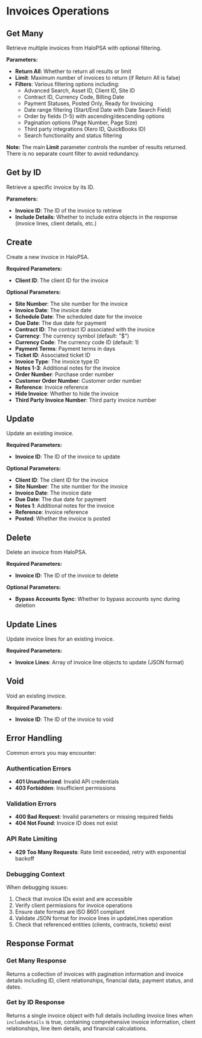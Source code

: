 # Invoices Operations

## Get Many

Retrieve multiple invoices from HaloPSA with optional filtering.

**Parameters:**
- **Return All**: Whether to return all results or limit
- **Limit**: Maximum number of invoices to return (if Return All is false)
- **Filters**: Various filtering options including:
  - Advanced Search, Asset ID, Client ID, Site ID
  - Contract ID, Currency Code, Billing Date
  - Payment Statuses, Posted Only, Ready for Invoicing
  - Date range filtering (Start/End Date with Date Search Field)
  - Order by fields (1-5) with ascending/descending options
  - Pagination options (Page Number, Page Size)
  - Third party integrations (Xero ID, QuickBooks ID)
  - Search functionality and status filtering
  
**Note:** The main **Limit** parameter controls the number of results returned. There is no separate count filter to avoid redundancy.


## Get by ID

Retrieve a specific invoice by its ID.

**Parameters:**
- **Invoice ID**: The ID of the invoice to retrieve
- **Include Details**: Whether to include extra objects in the response (invoice lines, client details, etc.)


## Create

Create a new invoice in HaloPSA.

**Required Parameters:**
- **Client ID**: The client ID for the invoice

**Optional Parameters:**
- **Site Number**: The site number for the invoice
- **Invoice Date**: The invoice date
- **Schedule Date**: The scheduled date for the invoice
- **Due Date**: The due date for payment
- **Contract ID**: The contract ID associated with the invoice
- **Currency**: The currency symbol (default: "$")
- **Currency Code**: The currency code ID (default: 1)
- **Payment Terms**: Payment terms in days
- **Ticket ID**: Associated ticket ID
- **Invoice Type**: The invoice type ID
- **Notes 1-3**: Additional notes for the invoice
- **Order Number**: Purchase order number
- **Customer Order Number**: Customer order number
- **Reference**: Invoice reference
- **Hide Invoice**: Whether to hide the invoice
- **Third Party Invoice Number**: Third party invoice number


## Update

Update an existing invoice.

**Required Parameters:**
- **Invoice ID**: The ID of the invoice to update

**Optional Parameters:**
- **Client ID**: The client ID for the invoice
- **Site Number**: The site number for the invoice
- **Invoice Date**: The invoice date
- **Due Date**: The due date for payment
- **Notes 1**: Additional notes for the invoice
- **Reference**: Invoice reference
- **Posted**: Whether the invoice is posted


## Delete

Delete an invoice from HaloPSA.

**Required Parameters:**
- **Invoice ID**: The ID of the invoice to delete

**Optional Parameters:**
- **Bypass Accounts Sync**: Whether to bypass accounts sync during deletion


## Update Lines

Update invoice lines for an existing invoice.

**Required Parameters:**
- **Invoice Lines**: Array of invoice line objects to update (JSON format)


## Void

Void an existing invoice.

**Required Parameters:**
- **Invoice ID**: The ID of the invoice to void


## Error Handling

Common errors you may encounter:

### Authentication Errors
- **401 Unauthorized**: Invalid API credentials
- **403 Forbidden**: Insufficient permissions

### Validation Errors
- **400 Bad Request**: Invalid parameters or missing required fields
- **404 Not Found**: Invoice ID does not exist

### API Rate Limiting
- **429 Too Many Requests**: Rate limit exceeded, retry with exponential backoff

### Debugging Context
When debugging issues:
1. Check that invoice IDs exist and are accessible
2. Verify client permissions for invoice operations
3. Ensure date formats are ISO 8601 compliant
4. Validate JSON format for invoice lines in updateLines operation
5. Check that referenced entities (clients, contracts, tickets) exist

## Response Format

### Get Many Response
Returns a collection of invoices with pagination information and invoice details including ID, client relationships, financial data, payment status, and dates.

### Get by ID Response
Returns a single invoice object with full details including invoice lines when `includedetails` is true, containing comprehensive invoice information, client relationships, line item details, and financial calculations.

